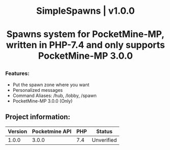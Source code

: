 <div align="center">
<h1>SimpleSpawns | v1.0.0<h1>
<p>Spawns system for PocketMine-MP, written in PHP-7.4 and only supports PocketMine-MP 3.0.0</p>
</div>

<h3>Features:</h3>
<ul>
<li>Put the spawn zone where you want</li>
<li>Personalized messages</li>
<li>Command Aliases: /hub, /lobby, /spawn</li>
<li>PocketMine-MP 3.0.0 (Only)</li>
</ul>

## Project information:
| Version | Pocketmine API | PHP | Status |
|---|---|---|---|
| 1.0.0 | 3.0.0 | 7.4 | Unverified |
